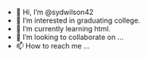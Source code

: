 - 👋 Hi, I’m @sydwilson42
- 👀 I’m interested in graduating college.
- 🌱 I’m currently learning html.
- 💞️ I’m looking to collaborate on ...
- 📫 How to reach me ...

<!---
sydwilson42/sydwilson42 is a ✨ special ✨ repository because its `README.md` (this file) appears on your GitHub profile.
You can click the Preview link to take a look at your changes.
--->
